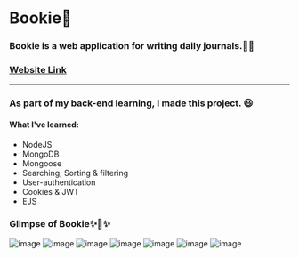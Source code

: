 # Bookie💜
### **Bookie is a web application for writing daily journals.✍🏻**
### [Website Link](https://bookie-daily-journal.herokuapp.com/)
---
### As part of my back-end learning, I made this project. 😃 
#### What I've learned:
* NodeJS
* MongoDB
* Mongoose
* Searching, Sorting & filtering 
* User-authentication 
* Cookies & JWT
* EJS

### Glimpse of Bookie✨💜✨

![image](https://user-images.githubusercontent.com/83348790/190888168-1c21c1ec-7571-4b00-9e21-fecf6dbdefa2.png)
![image](https://user-images.githubusercontent.com/83348790/190888219-3d8c922e-f999-47f2-b154-3d568921428d.png)
![image](https://user-images.githubusercontent.com/83348790/190888251-13a0570f-1676-4583-b6a9-7ffd5a5c9a81.png)
![image](https://user-images.githubusercontent.com/83348790/190888446-9da37e37-21cf-4df7-a185-5242858f5c5f.png)
![image](https://user-images.githubusercontent.com/83348790/190888273-0b338bd3-c02f-427c-a30b-0b25afed04a3.png)
![image](https://user-images.githubusercontent.com/83348790/190888318-7a75521f-f4e6-44d6-a545-c25096a0797f.png)
![image](https://user-images.githubusercontent.com/83348790/190888331-088a38f1-9c9e-4a75-9b4b-6a6ed86e71d5.png)





